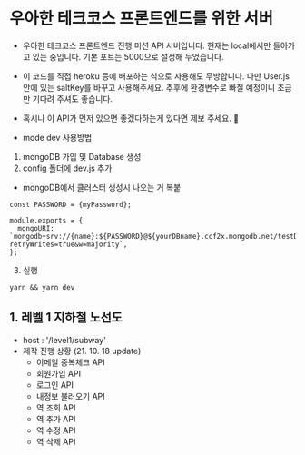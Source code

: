 # 우아한 테크코스 프론트엔드를 위한 서버

- 우아한 테크코스 프론트엔드 진행 미션 API 서버입니다. 현재는 local에서만 돌아가고 있는 중입니다. 기본 포트는 5000으로 설정해 두었습니다.

- 이 코드를 직접 heroku 등에 배포하는 식으로 사용해도 무방합니다. 다만 User.js 안에 있는 saltKey를 바꾸고 사용해주세요. 추후에 환경변수로 빠질 예정이니 조금만 기다려 주셔도 좋습니다.

- 혹시나 이 API가 먼저 있으면 좋겠다하는게 있다면 제보 주세요. 🎃

- mode dev 사용방법

1. mongoDB 가입 및 Database 생성
2. config 폴더에 dev.js 추가

- mongoDB에서 클러스터 생성시 나오는 거 복붙

```
const PASSWORD = {myPassword};

module.exports = {
  mongoURI: `mongodb+srv://{name}:${PASSWORD}@${yourDBname}.ccf2x.mongodb.net/testDB?retryWrites=true&w=majority`,
};
```

3. 실행

```
yarn && yarn dev
```

## 1. 레벨 1 지하철 노선도

- host : '/level1/subway'
- 제작 진행 상황 (21. 10. 18 update)
  - 이메일 중복체크 API
  - 회원가입 API
  - 로그인 API
  - 내정보 불러오기 API
  - 역 조회 API
  - 역 추가 API
  - 역 수정 API
  - 역 삭제 API
